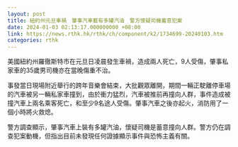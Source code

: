 ```yaml
---
layout: post
title: 紐約州元旦車禍　肇事汽車載有多罐汽油　警方懷疑司機蓄意犯案
date: 2024-01-03 02:13:17.000000000 +08:00
link: https://news.rthk.hk/rthk/ch/component/k2/1734699-20240103.htm
categories: rthk
---
```


美國紐約州羅徹斯特市在元旦日凌晨發生車禍，造成兩人死亡，9人受傷，肇事私家車的35歲男司機亦在當晚傷重不治。

事發當日現場附近舉行的跨年音樂會結束，大批觀眾離開，期間一輛正駛離停車場的汽車被另一輛私家車撞到，由於衝力猛烈，汽車被推前再撞向人群，事件造成被撞汽車上兩名乘客死亡，和至少9名途人受傷。肇事汽車之後亦起火，消防用了一個小時將火救熄。

警方調查顯示，肇事汽車上裝有多罐汽油，懷疑司機是蓄意撞向人群。警方仍在調查犯案動機，但指出目前未發現任何證據顯示事件與恐怖主義有關。
